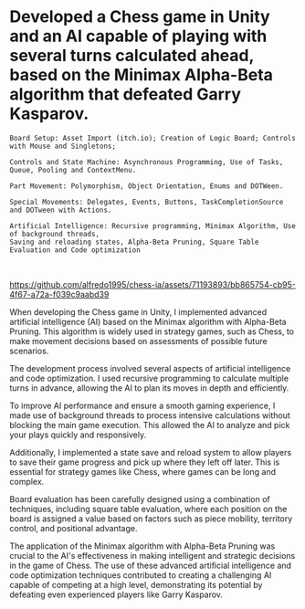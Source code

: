 # Developed a Chess game in Unity and an AI capable of playing with several turns calculated ahead, based on the Minimax Alpha-Beta algorithm that defeated Garry Kasparov.


    Board Setup: Asset Import (itch.io); Creation of Logic Board; Controls with Mouse and Singletons;

    Controls and State Machine: Asynchronous Programming, Use of Tasks, Queue, Pooling and ContextMenu.

    Part Movement: Polymorphism, Object Orientation, Enums and DOTWeen.

    Special Movements: Delegates, Events, Buttons, TaskCompletionSource and DOTween with Actions.

    Artificial Intelligence: Recursive programming, Minimax Algorithm, Use of background threads, 
    Saving and reloading states, Alpha-Beta Pruning, Square Table Evaluation and Code optimization 

<br>

https://github.com/alfredo1995/chess-ia/assets/71193893/bb865754-cb95-4f67-a72a-f039c9aabd39

When developing the Chess game in Unity, I implemented advanced artificial intelligence (AI) based on the Minimax algorithm with Alpha-Beta Pruning. This algorithm is widely used in strategy games, such as Chess, to make movement decisions based on assessments of possible future scenarios.

The development process involved several aspects of artificial intelligence and code optimization. I used recursive programming to calculate multiple turns in advance, allowing the AI to plan its moves in depth and efficiently.

To improve AI performance and ensure a smooth gaming experience, I made use of background threads to process intensive calculations without blocking the main game execution. This allowed the AI to analyze and pick your plays quickly and responsively.

Additionally, I implemented a state save and reload system to allow players to save their game progress and pick up where they left off later. This is essential for strategy games like Chess, where games can be long and complex.

Board evaluation has been carefully designed using a combination of techniques, including square table evaluation, where each position on the board is assigned a value based on factors such as piece mobility, territory control, and positional advantage.

The application of the Minimax algorithm with Alpha-Beta Pruning was crucial to the AI's effectiveness in making intelligent and strategic decisions in the game of Chess. The use of these advanced artificial intelligence and code optimization techniques contributed to creating a challenging AI capable of competing at a high level, demonstrating its potential by defeating even experienced players like Garry Kasparov.
